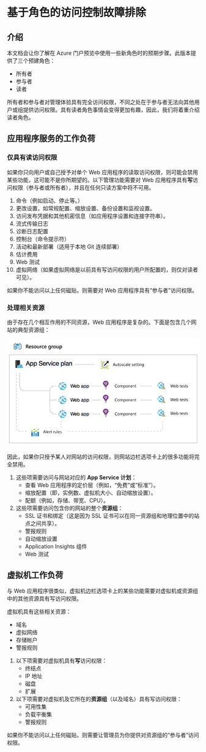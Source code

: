 <properties 
	pageTitle="基于角色的访问控制故障排除" 
	description="使用不同资源类型进行基于角色的访问控制。" 
	services="azure-portal"
	documentationCenter="na" 
	authors="stepsic-microsoft-com" 
	writer="" 
	manager="terrylan" 
	editor=""/>

<tags 
	ms.service="azure-portal" 
	ms.date="04/25/2015" 
	wacn.date="08/29/2015"/>

# 基于角色的访问控制故障排除

## 介绍



本文档会让你了解在 Azure 门户预览中使用一些新角色时的预期步骤。此版本提供了三个预建角色：
* 所有者
* 参与者
* 读者

所有者和参与者对管理体验具有完全访问权限，不同之处在于参与者无法向其他用户或组提供访问权限。具有读者角色事情会变得更加有趣，因此，我们将着重介绍读者角色。

## 应用程序服务的工作负荷

### 仅具有读访问权限 

如果你只向用户或自己授予对单个 Web 应用程序的读取访问权限，则可能会禁用某些功能，这可能不是你所期望的。以下管理功能需要对 Web 应用程序具有**写**访问权限（参与者或所有者），并且在任何只读方案中将不可用。
 
1. 命令（例如启动、停止等。）
2. 更改设置，如常规配置、缩放设置、备份设置和监视设置。
3. 访问发布凭据和其他机密信息（如应用程序设置和连接字符串）。
4. 流式传输日志
5. 诊断日志配置
6. 控制台（命令提示符）
7. 活动和最新部署（适用于本地 Git 连续部署）
8. 估计费用
9. Web 测试
10. 虚拟网络（如果虚拟网络是以前具有写访问权限的用户所配置的，则仅对读者可见）。
 
如果你不能访问以上任何磁贴，则需要对 Web 应用程序具有“参与者”访问权限。

### 处理相关资源
 
由于存在几个相互作用的不同资源，Web 应用程序是复杂的。下面是包含几个网站的典型资源组：

![Web 应用程序资源组](./media/role-based-access-control-troubleshooting/Website-resource-model.png)

因此，如果你只授予某人对网站的访问权限，则网站边栏选项卡上的很多功能将完全禁用。
 
1. 这些项需要访问与网站对应的 **App Service 计划**：  
    * 查看 Web 应用程序的定价层（例如，“免费”或“标准”）。
    * 缩放配置（即，实例数、虚拟机大小、自动缩放设置）。
    * 配额（例如，存储、带宽、CPU）。
2. 这些项需要访问包含你的网站的整个**资源组**：  
    * SSL 证书和绑定（这是因为 SSL 证书可以在同一资源组和地理位置中的站点之间共享）。
    * 警报规则
    * 自动缩放设置
    * Application Insights 组件
    * Web 测试

## 虚拟机工作负荷

与 Web 应用程序很类似，虚拟机边栏选项卡上的某些功能需要对虚拟机或资源组中的其他资源具有写访问权限。

虚拟机具有这些相关资源：
* 域名
* 虚拟网络
* 存储帐户
* 警报规则

1. 以下项需要对虚拟机具有**写**访问权限：  
    * 终结点
    * IP 地址
    * 磁盘
    * 扩展
2. 以下项需要对虚拟机及它所在的**资源组**（以及域名）具有写访问权限：  
    * 可用性集
    * 负载平衡集
    * 警报规则
    
如果你不能访问以上任何磁贴，则需要让管理员为你提供对资源组的“参与者”访问权限。

<!---HONumber=67-->